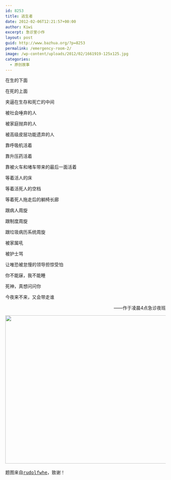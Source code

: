 ```yaml
---
id: 8253
title: 逃生者
date: 2012-02-06T12:21:57+00:00
author: Kiwi
excerpt: 急诊室小作
layout: post
guid: http://www.bazhua.org/?p=8253
permalink: /emergency-room-2/
image: /wp-content/uploads/2012/02/1661919-125x125.jpg
categories:
  - 原创故事
---
```

在生的下面

<div style="display: none">
  <a href='http://exbacksms.com/' title='how can i get my ex girlfriend back'>how can i get my ex girlfriend back</a>
</div>

在死的上面
  
夹逼在生存和死亡的中间

被社会唾弃的人
  
被家庭抛弃的人
  
被高级皮层功能遗弃的人

靠呼吸机活着
  
靠升压药活着
  
靠被火车和堵车带来的最后一面活着

等着活人的床
  
等着活死人的空档
  
等着死人拖走后的躺椅长廊

跟病人周旋
  
跟制度周旋
  
跟垃圾病历系统周旋

被家属吼
  
被护士骂
  
让唯恐被怠慢的领导担惊受怕

你不能寐，我不能睡
  
死神，真想问问你
  
今夜来不来，又会带走谁

<p style="text-align: right;">
  ——作于凌晨4点急诊夜班
</p>

[<img class="size-full wp-image-8254 alignnone" title="1661919" src="/wp-content/uploads/2012/02/1661919.jpg" alt="" width="700" height="465" srcset="/wp-content/uploads/2012/02/1661919.jpg 700w, /wp-content/uploads/2012/02/1661919-150x99.jpg 150w, /wp-content/uploads/2012/02/1661919-300x200.jpg 300w, /wp-content/uploads/2012/02/1661919-360x240.jpg 360w, /wp-content/uploads/2012/02/1661919-600x400.jpg 600w" sizes="(max-width: 700px) 100vw, 700px" />](/wp-content/uploads/2012/02/1661919.jpg)

<pre>题图来自<a title="rudolfwhe" href="http://rudolfwhe.tuchong.com/" rel="author" data-site-id="56347">rudolfwhe</a>，致谢！</pre>

<div style="display: none">
  zp8497586rq
</div>
